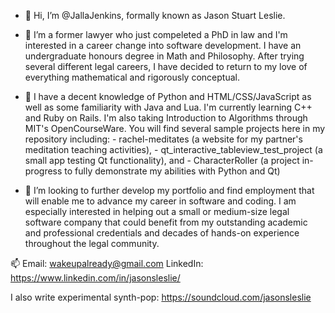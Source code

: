 - 👋 Hi, I’m @JallaJenkins, formally known as Jason Stuart Leslie.

- 👀 I’m a former lawyer who just compeleted a PhD in law and I'm interested in a career change into software development. I have an undergraduate honours degree in Math and Philosophy. After trying several different legal careers, I have decided to return to my love of everything mathematical and rigorously conceptual.

- 🌱 I have a decent knowledge of Python and HTML/CSS/JavaScript as well as some familiarity with Java and Lua. I'm currently learning C++ and Ruby on Rails. I'm also taking Introduction to Algorithms through MIT's OpenCourseWare. You will find several sample projects here in my repository including:
      - rachel-meditates (a website for my partner's meditation teaching activities),
      - qt_interactive_tableview_test_project (a small app testing Qt functionality), and 
      - CharacterRoller (a project in-progress to fully demonstrate my abilities with Python and Qt)

- 💞️ I’m looking to further develop my portfolio and find employment that will enable me to advance my career in software and coding. I am especially interested in helping out a small or medium-size legal software company that could benefit from my outstanding academic and professional credentials and decades of hands-on experience throughout the legal community.

📫 Email: wakeupalready@gmail.com
LinkedIn: https://www.linkedin.com/in/jasonsleslie/

I also write experimental synth-pop: https://soundcloud.com/jasonsleslie

<!---
JallaJenkins/JallaJenkins is a ✨ special ✨ repository because its `README.md` (this file) appears on your GitHub profile.
You can click the Preview link to take a look at your changes.
--->

